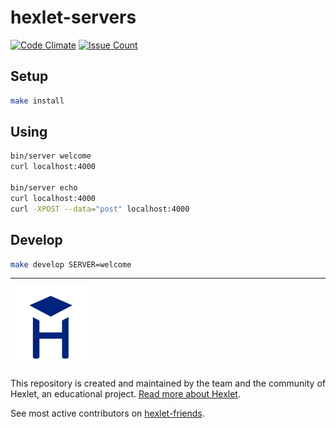 # hexlet-servers

[![Code Climate](https://codeclimate.com/github/hexlet-components/js-servers/badges/gpa.svg)](https://codeclimate.com/github/hexlet-components/js-servers)
[![Issue Count](https://codeclimate.com/github/hexlet-components/js-servers/badges/issue_count.svg)](https://codeclimate.com/github/hexlet-components/js-servers)

## Setup

```bash
make install
```

## Using

```bash
bin/server welcome
curl localhost:4000

bin/server echo
curl localhost:4000
curl -XPOST --data="post" localhost:4000
```

## Develop

```bash
make develop SERVER=welcome
```

---

[![Hexlet Ltd. logo](https://raw.githubusercontent.com/Hexlet/assets/master/images/hexlet_logo128.png)](https://hexlet.io/pages/about?utm_source=github&utm_medium=link&utm_campaign=hexlet-servers)

This repository is created and maintained by the team and the community of Hexlet, an educational project. [Read more about Hexlet](https://hexlet.io/pages/about?utm_source=github&utm_medium=link&utm_campaign=hexlet-servers).

See most active contributors on [hexlet-friends](https://friends.hexlet.io/).
